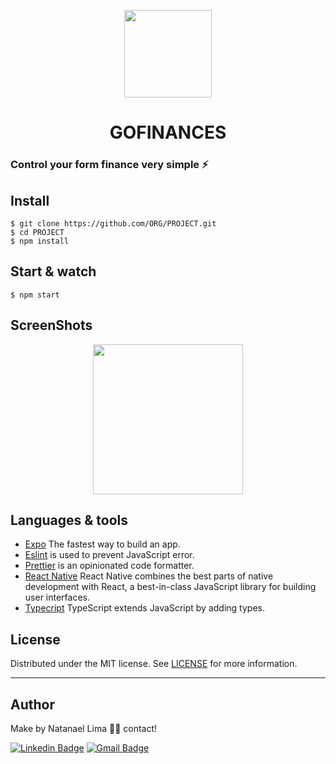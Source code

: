 <p align='center'>
  <img src='https://user-images.githubusercontent.com/52014318/119578859-b20d7280-bd93-11eb-8e44-c505cab720a4.png' width='140' />
  <h1 align='center'> GOFINANCES </h1>
</p>


### Control your form finance very simple ⚡

## Install

    $ git clone https://github.com/ORG/PROJECT.git
    $ cd PROJECT
    $ npm install

## Start & watch

    $ npm start

## ScreenShots

<p align='center'>
  <img src='https://user-images.githubusercontent.com/52014318/119503216-194e0700-bd41-11eb-8249-df65a5c0150f.png' width='240' />
</p>


## Languages & tools

- [Expo](https://expo.io/) The fastest way to build an app.
- [Eslint](https://eslint.org/) is used to prevent JavaScript error.
- [Prettier](https://prettier.io/docs/en/index.html) is an opinionated code formatter.
- [React Native](https://reactnative.dev/) React Native combines the best parts of native development with React, a best-in-class JavaScript library for building user interfaces.
- [Typecript](https://www.typescriptlang.org/) TypeScript extends JavaScript by adding types.

## License

Distributed under the MIT license. See [LICENSE](LICENSE) for more information.

---

## Author

Make by Natanael Lima 👋🏽 contact!

[![Linkedin Badge](https://img.shields.io/badge/-Natanelvich-blue?style=flat-square&logo=Linkedin&logoColor=white&link=https://www.linkedin.com/in/natanaelvich/)](https://www.linkedin.com/in/natanaelvich/)
[![Gmail Badge](https://img.shields.io/badge/-taelima1997@gmail.com-red?style=flat-square&link=mailto:taelima1997@gmail.com)](mailto:taelima1997@gmail.com)
